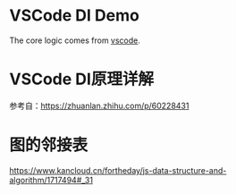 # VSCode DI Demo

The core logic comes from [vscode](https://github.com/microsoft/vscode/tree/main/src/vs/platform/instantiation/common).

# VSCode DI原理详解

参考自：https://zhuanlan.zhihu.com/p/60228431

# 图的邻接表

https://www.kancloud.cn/fortheday/js-data-structure-and-algorithm/1717494#_31
